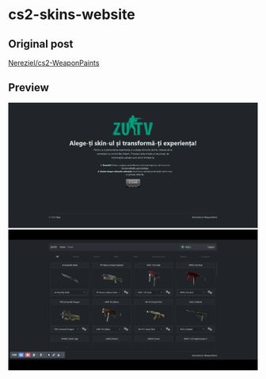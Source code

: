 # cs2-skins-website

## Original post
[Nereziel/cs2-WeaponPaints](https://github.com/Nereziel/cs2-WeaponPaints)

## Preview
![preview](https://github.com/rigE08/cs2-skins-website/blob/main/login.png)
![preview](https://github.com/rigE08/cs2-skins-website/blob/main/Skins.gif)